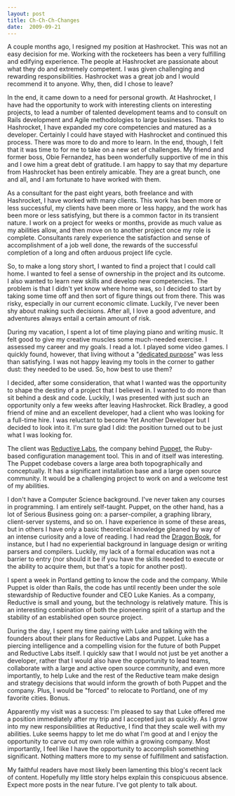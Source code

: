 ```yaml
---
layout: post
title: Ch-Ch-Ch-Changes
date:  2009-09-21
---
```


A couple months ago, I resigned my position at Hashrocket. This was not an easy
decision for me. Working with the rocketeers has been a very fulfilling and
edifying experience. The people at Hashrocket are passionate about what they do
and extremely competent. I was given challenging and rewarding
responsibilities. Hashrocket was a great job and I would recommend it to
anyone. Why, then, did I chose to leave?

<!--more-->

In the end, it came down to a need for personal growth. At Hashrocket, I have
had the opportunity to work with interesting clients on interesting projects,
to lead a number of talented development teams and to consult on Rails
development and Agile methodologies to large businesses. Thanks to Hashrocket,
I have expanded my core competencies and matured as a developer. Certainly I
could have stayed with Hashrocket and continued this process. There was more to
do and more to learn. In the end, though, I felt that it was time to for me to
take on a new set of challenges. My friend and former boss, Obie Fernandez, has
been wonderfully supportive of me in this and I owe him a great debt of
gratitude. I am happy to say that my departure from Hashrocket has been
entirely amicable. They are a great bunch, one and all, and I am fortunate to
have worked with them.

As a consultant for the past eight years, both freelance and with Hashrocket, I
have worked with many clients. This work has been more or less successful, my
clients have been more or less happy, and the work has been more or less
satisfying, but there is a common factor in its transient nature. I work on a
project for weeks or months, provide as much value as my abilities allow, and
then move on to another project once my role is complete. Consultants rarely
experience the satisfaction and sense of accomplishment of a job well done, the
rewards of the successful completion of a long and often arduous project life
cycle.

So, to make a long story short, I wanted to find a project that I could call
home. I wanted to feel a sense of ownership in the project and its outcome. I
also wanted to learn new skills and develop new competencies. The problem is
that I didn't yet know where home was, so I decided to start by taking some
time off and then sort of figure things out from there. This was risky,
especially in our current economic climate. Luckily, I've never been shy about
making such decisions. After all, I love a good adventure, and adventures
always entail a certain amount of risk.

During my vacation, I spent a lot of time playing piano and writing music. It
felt good to give my creative muscles some much-needed exercise. I assessed my
career and my goals. I read a lot. I played some video games. I quickly found,
however, that living without a "<a
  href="http://37signals.com/svn/posts/1930-mojito-island-is-a-mirage">dedicated
  purpose</a>" was less than satisfying. I was not happy leaving my tools in
the corner to gather dust: they needed to be used. So, how best to use them?

I decided, after some consideration, that what I wanted was the opportunity to
shape the destiny of a project that I believed in. I wanted to do more than sit
behind a desk and code. Luckily, I was presented with just such an opportunity
only a few weeks after leaving Hashrocket. Rick Bradley, a good friend of mine
and an excellent developer, had a client who was looking for a full-time hire.
I was reluctant to become Yet Another Developer but I decided to look into it.
I'm sure glad I did: the position turned out to be just what I was looking for.

The client was <a href="http://reductivelabs.com/">Reductive Labs</a>, the
company behind <a href="http://reductivelabs.com/trac/puppet/" title="puppet -
  Trac">Puppet</a>, the Ruby-based configuration management tool. This in and
of itself was interesting. The Puppet codebase covers a large area both
topographically and conceptually. It has a significant installation base and a
large open source community. It would be a challenging project to work on and a
welcome test of my abilities.

I don't have a Computer Science background. I've never taken any courses in
programming. I am entirely self-taught. Puppet, on the other hand, has a lot of
Serious Business going on: a parser-compiler, a graphing library, client-server
systems, and so on. I have experience in some of these areas, but in others I
have only a basic theoretical knowledge gleaned by way of an intense curiosity
and a love of reading. I had read the <a
  href="http://dragonbook.stanford.edu/">Dragon Book</a>, for instance, but I
had no experiential background in language design or writing parsers and
compilers. Luckily, my lack of a formal education was not a barrier to entry
(nor should it be if you have the skills needed to execute or the ability to
acquire them, but that's a topic for another post).

I spent a week in Portland getting to know the code and the company. While
Puppet is older than Rails, the code has until recently been under the sole
stewardship of Reductive founder and CEO Luke Kanies. As a company, Reductive
is small and young, but the technology is relatively mature. This is an
interesting combination of both the pioneering spirit of a startup and the
stability of an established open source project.

During the day, I spent my time pairing with Luke and talking with the founders
about their plans for Reductive Labs and Puppet. Luke has a piercing
intelligence and a compelling vision for the future of both Puppet and
Reductive Labs itself. I quickly saw that I would not just be yet another a
developer, rather that I would also have the opportunity to lead teams,
collaborate with a large and active open source community, and even more
importantly, to help Luke and the rest of the Reductive team make design and
strategy decisions that would inform the growth of both Puppet and the company.
Plus, I would be "forced" to relocate to Portland, one of my favorite cities.
Bonus.

Apparently my visit was a success: I'm pleased to say that Luke offered me a
position immediately after my trip and I accepted just as quickly. As I grow
into my new responsibilities at Reductive, I find that they scale well with my
abilities. Luke seems happy to let me do what I'm good at and I enjoy the
opportunity to carve out my own role within a growing company. Most
importantly, I feel like I have the opportunity to accomplish something
significant. Nothing matters more to my sense of fulfillment and satisfaction.

My faithful readers have most likely been lamenting this blog's recent lack of
content. Hopefully my little story helps explain this conspicuous absence.
Expect more posts in the near future. I've got plenty to talk about.

